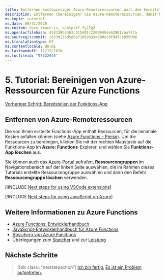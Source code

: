 ```yaml
---
title: Entfernen kostspieliger Azure-Remoteressourcen nach dem Bereitstellen der Azure Functions-Anwendung
description: Entfernen (bereinigen) Sie Azure-Remoteressourcen, damit keine Kosten anfallen. Klicken Sie zum Bereinigen der Ressourcen mit der rechten Maustaste im Azure Functions-Explorer auf die Funktions-App, und wählen Sie **Funktions-App löschen** aus.
ms.topic: tutorial
ms.date: 08/31/2020
ms.custom: devx-track-js, contperf-fy21q2
ms.openlocfilehash: 428330b34b3c315d01c2209840de62001caa747a
ms.sourcegitcommit: c8330128d5d6a71859933a890ecdf047cb950996
ms.translationtype: HT
ms.contentlocale: de-DE
ms.lasthandoff: 12/15/2020
ms.locfileid: "97522048"
---
```

# <a name="5-clean-up-azure-resources-for-azure-functions-tutorial"></a>5. Tutorial: Bereinigen von Azure-Ressourcen für Azure Functions

[Vorheriger Schritt: Bereitstellen der Funktions-App](tutorial-vscode-serverless-node-deploy-hosting.md)

## <a name="remove-remote-azure-resources"></a>Entfernen von Azure-Remoteressourcen

Die von Ihnen erstellte Functions-App enthält Ressourcen, für die minimale Kosten anfallen können (siehe [Azure Functions – Preise](https://azure.microsoft.com/pricing/details/functions/)). Um die Ressourcen zu bereinigen, klicken Sie mit der rechten Maustaste auf die Funktions-App im **Azure: Functions**-Explorer, und wählen Sie **Funktions-App löschen** aus.

Sie können auch das [Azure-Portal](https://portal.azure.com) aufrufen, **Ressourcengruppen** im Navigationsbereich auf der linken Seite auswählen, die im Rahmen dieses Tutorials erstellte Ressourcengruppe auswählen und dann den Befehl **Ressourcengruppe löschen** verwenden.

[!INCLUDE [Next steps for using VSCode extensions](../includes/tutorial-next-steps-vscode-extensions.md)]

[!INCLUDE [Next steps for using JavaScript on Azure](../includes/tutorial-next-steps-js-azure.md)]

## <a name="learn-more-about-azure-functions"></a>Weitere Informationen zu Azure Functions

* [Azure Functions: Entwicklerhandbuch](/azure/azure-functions/functions-reference)
* [JavaScript-Entwicklerhandbuch für Azure Functions](/azure/azure-functions/functions-reference-node)
* [Absichern von Azure Functions](/azure/azure-functions/security-concepts)
* Überlegungen zum [Speicher](/azure/azure-functions/storage-considerations) und zur [Leistung](/azure/azure-functions/functions-best-practices)

## <a name="next-steps"></a>Nächste Schritte

> [!div class="nextstepaction"]
> [Ich bin fertig.](../how-to/develop-serverless-apps.md) [Es ist ein Problem aufgetreten.](https://www.research.net/r/PWZWZ52?tutorial=node-deployment-azurefunctions&step=clean-up-resources)
